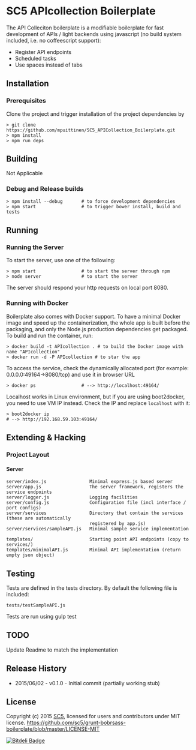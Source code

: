 # SC5 APIcollection Boilerplate

The API Colleciton boilerplate is a modifiable boilerplate for fast development of APIs / light backends using javascript (no build system included, i.e. no coffeescript support):
* Register API endpoints
* Scheduled tasks
* Use spaces instead of tabs

## Installation

### Prerequisites

Clone the project and trigger installation of the project dependencies by

    > git clone https://github.com/mpuittinen/SC5_APICollection_Boilerplate.git
    > npm install
    > npm run deps

## Building

Not Applicable

### Debug and Release builds

    > npm install --debug       # to force development dependencies
    > npm start                 # to trigger bower install, build and tests

## Running

### Running the Server

To start the server, use one of the following:

    > npm start                 # to start the server through npm
    > node server               # to start the server

The server should respond your http requests on local port 8080.

### Running with Docker

Boilerplate also comes with Docker support. To have a minimal Docker image and
speed up the containerization, the whole app is built before the packaging, and
only the Node.js production dependencies get packaged. To build and run the
container, run:

    > docker build -t APIcollection . # to build the Docker image with name "APIcollection"
    > docker run -d -P APIcollection # to star the app

To access the service, check the dynamically allocated port
(for example: 0.0.0.0:49164->8080/tcp) and use it in browser URL

    > docker ps                 # --> http://localhost:49164/

Localhost works in Linux environment, but if you are using boot2docker, you need to use VM IP
instead. Check the IP and replace `localhost` with it:

    > boot2docker ip
    # --> http://192.168.59.103:49164/



##  Extending & Hacking

###  Project Layout

#### Server

    server/index.js                Minimal express.js based server
    server/app.js                  The server framework, registers the service endpoints
    server/logger.js               Logging facilities
    server/config.js               Configuration file (incl interface / port configs)
    server/services                Directory that contain the services (these are automatically
                                   registered by app.js)
    server/services/sampleAPI.js   Minimal sample service implementation 

    templates/                     Starting point API endpoints (copy to services/)
    templates/minimalAPI.js        Minimal API implementation (return empty json object)


## Testing

Tests are defined in the tests directory. By default the following file is included:

    tests/testSampleAPI.js               

Tests are run using
    gulp test

## TODO

Update Readme to match the implementation

## Release History

* 2015/06/02 - v0.1.0 - Initial commit (partially working stub)


## License

Copyright (c) 2015 [SC5](http://sc5.io/), licensed for users and contributors under MIT license.
https://github.com/sc5/grunt-bobrsass-boilerplate/blob/master/LICENSE-MIT


[![Bitdeli Badge](https://d2weczhvl823v0.cloudfront.net/SC5/gulp-bobrsass-boilerplate/trend.png)](https://bitdeli.com/free "Bitdeli Badge")
